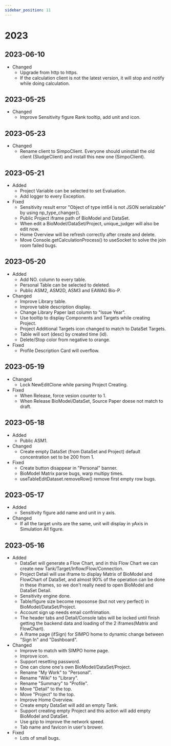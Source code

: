 ```yaml
---
sidebar_position: 11
---
```


# 2023

<!-- ## TODO
- post 计算放在客户端？会暴露部分源代码 -->

<!-- TODO: 2023.05.22 Mixed Content: The page at was loaded over HTTPS, but requested an insecure frame. This request has been blocked; the content must be served over HTTPS.
* 估计后端需要搬去 https 才能实现本功能... -->

<!-- TODO: sendgrid -->

## 2023-06-10

- Changed
  - Upgrade from http to https.
  - If the calculation client is not the latest version, it will stop and notify while doing calculation.

## 2023-05-25

- Changed
  - Improve Sensitivity figure Rank tooltip, add unit and icon.

## 2023-05-23

- Changed
  - Rename client to SimpoClient. Everyone should uninstall the old client (SludgeClient) and install this new one (SimpoClient).

## 2023-05-21

- Added
  - Project Variable can be selected to set Evaluation.
  - Add logger to every Exception.
- Fixed
  - Sensitivity result error "Object of type int64 is not JSON serializable" by using np_type_changer().
  - Public Project iframe path of BioModel and DataSet.
  - When edit a BioModel/DataSet/Project, unique_judger will also be edit now.
  - Home Overview will be refresh correctly after create and delete.
  - Move Console.getCalculationProcess() to useSocket to solve the join room failed bugs.

## 2023-05-20

- Added
  - Add NO. column to every table.
  - Personal Table can be selected to deleted.
  - Public ASM2, ASM2D, ASM3 and EAWAG Bio-P.
- Changed
  - Improve Library table.
  - Improve table description display.
  - Change Library Paper last column to "Issue Year".
  - Use tooltip to display Components and Targets while creating Project.
  - Project Additional Targets icon changed to match to DataSet Targets.
  - Table will sort (desc) by created time (id).
  - Delete/Stop color from negative to orange.
- Fixed
  - Profile Description Card will overflow.

## 2023-05-19

- Changed
  - Lock NewEditClone while parsing Project Creating.
- Fixed
  - When Release, force vesion counter to 1.
  - When Release BioModel/DataSet, Source Paper doese not match to draft.

## 2023-05-18

- Added
  - Public ASM1.
- Changed
  - Create empty DataSet (from DataSet and Project) default concentration set to be 200 from 1.
- Fixed
  - Create button disappear in "Personal" banner.
  - BioModel Matrix parse bugs, warp multipy times.
  - useTableEditDataset.removeRow() remove first empty row bugs.

## 2023-05-17

- Added
  - Sensitivity figure add name and unit in y axis.
- Changed
  - If all the target units are the same, unit will display in yAxis in Simulation All figure.

## 2023-05-16

- Added
  - DataSet will generate a Flow Chart, and in this Flow Chart we can create new Tank/Target/Inflow/Flow/Connection.
  - Project Detail will use iframe to display Matrix of BioModel and FlowChart of DataSet, and almost 90% of the operation can be done in these iframes, so we don't really need to open BioModel and DataSet Detail.
  - Sensitivity engine done.
  - Table/figure size become reposonse (but not very perfect) in BioModel/DataSet/Project.
  - Account sign up needs email confrimation.
  - The header tabs and Detail/Console tabs will be locked until finish getting the backend data and loading of the 2 iframes(Matrix and FlowChart).
  - A iframe page (ifSign) for SIMPO home to dynamic change between "Sign In" and "Dashboard".
- Changed
  - Improve to match with SIMPO home page.
  - Improve icon.
  - Support resetting password.
  - One can clone one's own BioModel/DataSet/Project.
  - Rename "My Work" to "Personal".
  - Rename "Wiki" to "Library".
  - Rename "Summary" to "Profile".
  - Move "Detail" to the top.
  - Move "Project" to the top.
  - Improve Home Overview.
  - Create empty DataSet will add an empty Tank.
  - Support creating empty Project and this action will add empty BioModel and DataSet.
  - Use gzip to improve the network speed.
  - Tab name and favicon in user's brower.
- Fixed
  - Lots of small bugs.
